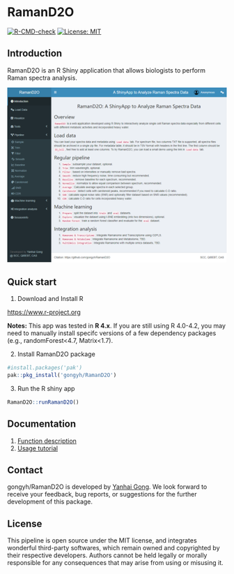 <!---
resource_files:
  - RamanD2O.png
--->
# RamanD2O

<!-- badges: start -->
[![R-CMD-check](https://github.com/gongyh/RamanD2O/actions/workflows/check-full.yaml/badge.svg)](https://github.com/gongyh/RamanD2O/actions/workflows/check-full.yaml)
[![License: MIT](https://img.shields.io/badge/License-MIT-yellow.svg)](https://opensource.org/licenses/MIT)
<!-- badges: end -->

## Introduction

RamanD2O is an R Shiny application that allows biologists to perform Raman spectra analysis.

![User interface of RamanD2O](RamanD2O.png)

## Quick start

1. Download and Install R

https://www.r-project.org

**Notes:** This app was tested in **R 4.x**. If you are still using R 4.0-4.2, you may need to manually install specifc versions of a few dependency packages (e.g., randomForest<4.7, Matrix<1.7).

2. Install RamanD2O package
```r
#install.packages('pak')
pak::pkg_install('gongyh/RamanD2O')
```

3. Run the R shiny app
```r
RamanD2O::runRamanD2O()
```

## Documentation

1. [Function description](inst/docs/functions.md)
2. [Usage tutorial](inst/docs/usage.md)

## Contact

gongyh/RamanD2O is developed by [Yanhai Gong](mailto:gongyh@qibebt.ac.cn). We look forward to receive your feedback, bug reports, or suggestions for the further development of this package.

## License

This pipeline is open source under the MIT license, and integrates wonderful third-party softwares, which remain owned and copyrighted by their respective developers. Authors cannot be held legally or morally responsible for any consequences that may arise from using or misusing it.

